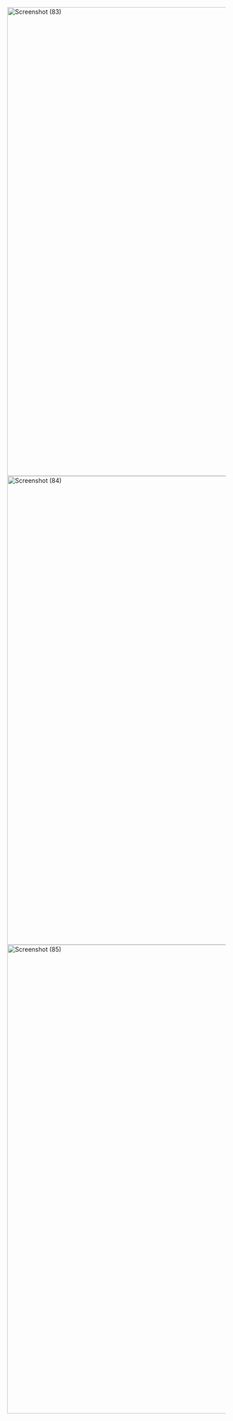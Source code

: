 <img width="1920" height="1080" alt="Screenshot (83)" src="https://github.com/user-attachments/assets/53a12092-b08a-43ca-9096-df57489244df" />
<img width="1920" height="1080" alt="Screenshot (84)" src="https://github.com/user-attachments/assets/b9b24c9d-c4c9-45bd-8643-e1529d41d76a" />
<img width="1920" height="1080" alt="Screenshot (85)" src="https://github.com/user-attachments/assets/a391bfdc-2407-467d-b8e2-860ad6d5872f" />
